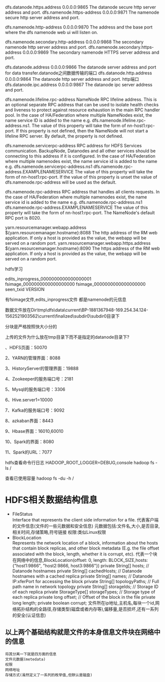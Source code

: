 dfs.datanode.https.address	0.0.0.0:9865	The datanode secure http server address and port.
dfs.namenode.https-address	0.0.0.0:9871	The namenode secure http server address and port.


dfs.namenode.http-address	0.0.0.0:9870	The address and the base port where the dfs namenode web ui will listen on.


dfs.namenode.secondary.http-address	0.0.0.0:9868	The secondary namenode http server address and port.
dfs.namenode.secondary.https-address	0.0.0.0:9869	The secondary namenode HTTPS server address and port.


dfs.datanode.address	0.0.0.0:9866	The datanode server address and port for data transfer.datanode之间数据传输的端口
dfs.datanode.http.address	0.0.0.0:9864	The datanode http server address and port. http端口
dfs.datanode.ipc.address	0.0.0.0:9867	The datanode ipc server address and port.  


dfs.namenode.lifeline.rpc-address		NameNode RPC lifeline address. This is an optional separate RPC address that can be used to isolate health checks and liveness to protect against resource exhaustion in the main RPC handler pool. In the case of HA/Federation where multiple NameNodes exist, the name service ID is added to the name e.g. dfs.namenode.lifeline.rpc-address.ns1. The value of this property will take the form of nn-host1:rpc-port. If this property is not defined, then the NameNode will not start a lifeline RPC server. By default, the property is not defined.

dfs.namenode.servicerpc-address		RPC address for HDFS Services communication. BackupNode, Datanodes and all other services should be connecting to this address if it is configured. In the case of HA/Federation where multiple namenodes exist, the name service id is added to the name e.g. dfs.namenode.servicerpc-address.ns1 dfs.namenode.rpc-address.EXAMPLENAMESERVICE The value of this property will take the form of nn-host1:rpc-port. If the value of this property is unset the value of dfs.namenode.rpc-address will be used as the default.

dfs.namenode.rpc-address		RPC address that handles all clients requests. In the case of HA/Federation where multiple namenodes exist, the name service id is added to the name e.g. dfs.namenode.rpc-address.ns1 dfs.namenode.rpc-address.EXAMPLENAMESERVICE The value of this property will take the form of nn-host1:rpc-port. The NameNode's default RPC port is 8020.

yarn.resourcemanager.webapp.address	${yarn.resourcemanager.hostname}:8088	The http address of the RM web application. If only a host is provided as the value, the webapp will be served on a random port.
yarn.resourcemanager.webapp.https.address	${yarn.resourcemanager.hostname}:8090	The https address of the RM web application. If only a host is provided as the value, the webapp will be served on a random port.


hdfs学习

edits_inprogress_0000000000000000001
fsimage_0000000000000000000
fsimage_0000000000000000000
seen_txid
VERSION

有fsimage文件,edits_inprogress文件
都是namenode的元信息

数据文件放在Dir\tmp\dfs\data\current\BP-1881367948-169.254.34.124-1562521903562\current\finalized\subdir0\subdir0目录下


分块是严格按照快大小分的




上传的文件为什么放在tmp目录下而不是指定的datanode目录下?




、HDFS页面：50070

2、YARN的管理界面：8088

3、HistoryServer的管理界面：19888

4、Zookeeper的服务端口号：2181

5、Mysql的服务端口号：3306

6、Hive.server1=10000

7、Kafka的服务端口号：9092

8、azkaban界面：8443

9、Hbase界面：16010,60010

10、Spark的界面：8080

11、Spark的URL：7077


hdfs查看命令行日志 HADOOP_ROOT_LOGGER=DEBUG,console hadoop fs -ls /

查看已使用容量
hadoop fs -du -h /



# HDFS相关数据结构信息
* FileStatus    
    Interface that represents the client side information for a file.
    代表客户端的文件信息(文件的一些元数据和安全信息)
    元数据包括:文件名,大小,是否目录,相关时间,存储策略,符号链接
    权限:类似Linux权限
* BlockLocation  
    Represents the network location of a block, information about the hosts
    that contain block replicas, and other block metadata (E.g. the file
    offset associated with the block, length, whether it is corrupt, etc).
    代表一个块在网络中的信息,BlockLocation(offset: 0, length: BLOCK_SIZE,hosts: {"host1:9866", "host2:9866, host3:9866"})
    private String[] hosts; // Datanode hostnames
    private String[] cachedHosts; // Datanode hostnames with a cached replica
    private String[] names; // Datanode IP:xferPort for accessing the block
    private String[] topologyPaths; // Full path name in network topology
    private String[] storageIds; // Storage ID of each replica
    private StorageType[] storageTypes; // Storage type of each replica
    private long offset;  // Offset of the block in the file
    private long length;
    private boolean corrupt;
    文件所在ip地址,主机名,每块一个id,网络拓扑结构的全路径,存储类型(磁盘或者内存等),偏移量,是否损坏,还有一系列的安全(认证信息)
## 以上两个基础结构就是文件的本身信息文件块在网络中的信息
    将其分离一下就是四方面的信息
    文件元数据(metedata)
    权限
    网络地址   
    存储方式(虽然定义了一系列的枚举值,但默认是磁盘)